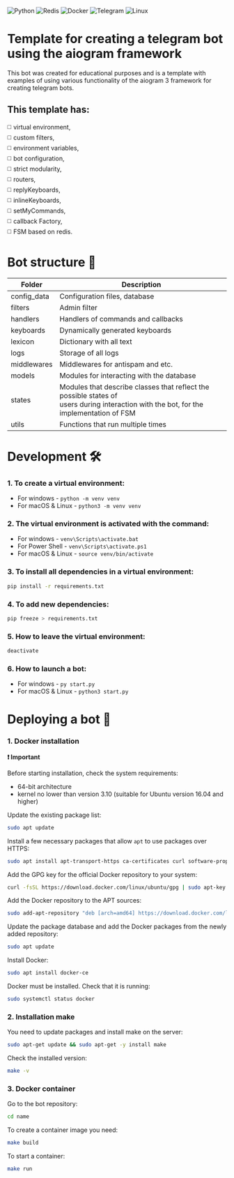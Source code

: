 ![Python](https://img.shields.io/badge/python-3670A0?style=for-the-badge&logo=python&logoColor=ffdd54)
![Redis](https://img.shields.io/badge/redis-%23DD0031.svg?style=for-the-badge&logo=redis&logoColor=white)
![Docker](https://img.shields.io/badge/docker-%230db7ed.svg?style=for-the-badge&logo=docker&logoColor=white)
![Telegram](https://img.shields.io/badge/Telegram-2CA5E0?style=for-the-badge&logo=telegram&logoColor=white)
![Linux](https://img.shields.io/badge/Linux-FCC624?style=for-the-badge&logo=linux&logoColor=black)
# Template for creating a telegram bot using the aiogram framework
This bot was created for educational purposes and is a template with examples of using various functionality of the aiogram 3 framework for creating telegram bots.</br>
## This template has:

:white_medium_square: virtual environment,</br>
:white_medium_square: custom filters,</br>
:white_medium_square: environment variables,</br>
:white_medium_square: bot configuration,</br>
:white_medium_square: strict modularity,</br>
:white_medium_square: routers,</br>
:white_medium_square: replyKeyboards,</br>
:white_medium_square: inlineKeyboards,</br>
:white_medium_square: setMyCommands,</br>
:white_medium_square: callback Factory,</br>
:white_medium_square: FSM based on redis.</br>

# Bot structure 📁
Folder  | Description
------------- | -------------
config_data  | Configuration files, database
filters  | Admin filter
handlers  | Handlers of commands and callbacks
keyboards | Dynamically generated keyboards
lexicon  | Dictionary with all text
logs | Storage of all logs
middlewares  | Middlewares for antispam and etc.
models  | Modules for interacting with the database
states  | Modules that describe classes that reflect the possible states of<br>users during interaction with the bot, for the implementation of FSM
utils  | Functions that run multiple times

# Development 🛠

### 1. To create a virtual environment:

- For windows - ```python -m venv venv```
- For macOS & Linux - `python3 -m venv venv`

### 2. The virtual environment is activated with the command:

- For windows - `venv\Scripts\activate.bat`
- For Power Shell - `venv\Scripts\activate.ps1`
- For macOS & Linux - `source venv/bin/activate`

### 3. To install all dependencies in a virtual environment:

```bash
pip install -r requirements.txt
```

### 4. To add new dependencies:

```bash
pip freeze > requirements.txt
```

### 5. How to leave the virtual environment:

```bash
deactivate
```

### 6. How to launch a bot:

- For windows - `py start.py`
- For macOS & Linux - `python3 start.py`

# Deploying a bot 💾

### 1. Docker installation
   **❗️ Important**
   
  Before starting installation, check the system requirements:
  - 64-bit architecture
  - kernel no lower than version 3.10 (suitable for Ubuntu version 16.04 and higher)

  Update the existing package list:
  ```bash
  sudo apt update
  ```

  Install a few necessary packages that allow `apt` to use packages over HTTPS:
  ```bash
  sudo apt install apt-transport-https ca-certificates curl software-properties-common
  ```

  Add the GPG key for the official Docker repository to your system:
  ```bash
  curl -fsSL https://download.docker.com/linux/ubuntu/gpg | sudo apt-key add -
  ```

  Add the Docker repository to the APT sources:
  ```bash
  sudo add-apt-repository "deb [arch=amd64] https://download.docker.com/linux/ubuntu focal stable"
  ```

  Update the package database and add the Docker packages from the newly added repository:
  ```bash
  sudo apt update
  ```

  Install Docker:
  ```bash
  sudo apt install docker-ce
  ```

  Docker must be installed. Check that it is running:
  ```bash
  sudo systemctl status docker
  ```

### 2. Installation make

  You need to update packages and install make on the server:
  ```bash
  sudo apt-get update && sudo apt-get -y install make
  ```

  Check the installed version:
  ```bash
  make -v
  ```

### 3. Docker container
 Go to the bot repository:
  ```bash
  cd name
  ```
  
  To create a container image you need:
  ```bash
  make build
  ```

  To start a container:
  ```bash
  make run
  ```


